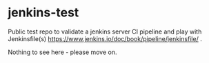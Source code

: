 # jenkins-test
Public test repo to validate a jenkins server CI pipeline and play with Jenkinsfile(s) https://www.jenkins.io/doc/book/pipeline/jenkinsfile/ . 

Nothing to see here - please move on.
